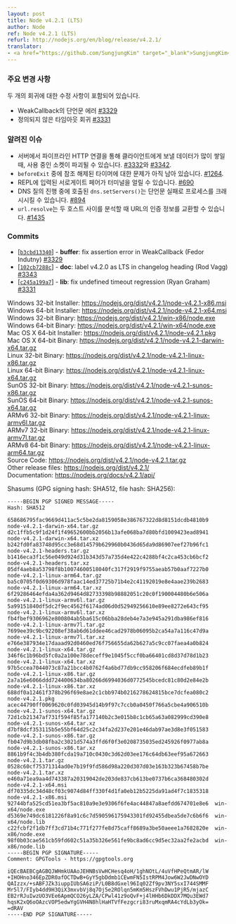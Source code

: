 ```yaml
---
layout: post
title: Node v4.2.1 (LTS)
author: Node
ref: Node v4.2.1 (LTS)
refurl: http://nodejs.org/en/blog/release/v4.2.1/
translator:
- <a href="https://github.com/SungjungKim" target="_blank">SungjungKim</a>
---
```


<!--
### Notable changes

 Includes fixes for two regressions
  - Assertion error in WeakCallback - see [#3329](https://github.com/nodejs/node/pull/3329)
  - Undefined timeout regression - see [#3331](https://github.com/nodejs/node/pull/3331)
-->

### 주요 변경 사항

 두 개의 회귀에 대한 수정 사항이 포함되어 있습니다.
  - WeakCallback의 단언문 에러 [#3329](https://github.com/nodejs/node/pull/3329)
  - 정의되지 않은 타임아웃 회귀 [#3331](https://github.com/nodejs/node/pull/3331)

<!--
### Known issues

* When a server queues a large amount of data to send to a client over a pipelined HTTP connection, the underlying socket may be destroyed. See [#3332](https://github.com/nodejs/node/issues/3332) and [#3342](https://github.com/nodejs/node/pull/3342).
* Some problems with unreferenced timers running during `beforeExit` are still to be resolved. See [#1264](https://github.com/nodejs/node/issues/1264).
* Surrogate pair in REPL can freeze terminal. [#690](https://github.com/nodejs/node/issues/690)
* Calling `dns.setServers()` while a DNS query is in progress can cause the process to crash on a failed assertion. [#894](https://github.com/nodejs/node/issues/894)
* `url.resolve` may transfer the auth portion of the url when resolving between two full hosts, see [#1435](https://github.com/nodejs/node/issues/1435).

-->
### 알려진 이슈

* 서버에서 파이프라인 HTTP 연결을 통해 클라이언트에게 보낼 데이터가 많이 쌓일 때, 사용 중인 소켓이 파괴될 수 있습니다. [#3332](https://github.com/nodejs/node/issues/3332)와 [#3342](https://github.com/nodejs/node/pull/3342).
* `beforeExit` 중에 참조 해제된 타이머에 대한 문제가 아직 남아 있습니다. [#1264](https://github.com/nodejs/node/issues/1264).
* REPL에 입력된 서로게이트 페어가 터미널을 얼릴 수 있습니다. [#690](https://github.com/nodejs/node/issues/690)
* DNS 질의 진행 중에 호출된 `dns.setServers()`는 단언문 실패로 프로세스를 크래시시킬 수 있습니다. [#894](https://github.com/nodejs/node/issues/894)
* `url.resolve`는 두 호스트 사이를 분석할 때 URL의 인증 정보를 교환할 수 있습니다. [#1435](https://github.com/nodejs/node/issues/1435)

### Commits

* [[`b3cbd13340`](https://github.com/nodejs/node/commit/b3cbd13340)] - **buffer**: fix assertion error in WeakCallback (Fedor Indutny) [#3329](https://github.com/nodejs/node/pull/3329)
* [[`102cb7288c`](https://github.com/nodejs/node/commit/102cb7288c)] - **doc**: label v4.2.0 as LTS in changelog heading (Rod Vagg) [#3343](https://github.com/nodejs/node/pull/3343)
* [[`c245a199a7`](https://github.com/nodejs/node/commit/c245a199a7)] - **lib**: fix undefined timeout regression (Ryan Graham) [#3331](https://github.com/nodejs/node/pull/3331)



Windows 32-bit Installer: https://nodejs.org/dist/v4.2.1/node-v4.2.1-x86.msi<br>
Windows 64-bit Installer: https://nodejs.org/dist/v4.2.1/node-v4.2.1-x64.msi<br>
Windows 32-bit Binary: https://nodejs.org/dist/v4.2.1/win-x86/node.exe<br>
Windows 64-bit Binary: https://nodejs.org/dist/v4.2.1/win-x64/node.exe<br>
Mac OS X 64-bit Installer: https://nodejs.org/dist/v4.2.1/node-v4.2.1.pkg<br>
Mac OS X 64-bit Binary: https://nodejs.org/dist/v4.2.1/node-v4.2.1-darwin-x64.tar.gz<br>
Linux 32-bit Binary: https://nodejs.org/dist/v4.2.1/node-v4.2.1-linux-x86.tar.gz<br>
Linux 64-bit Binary: https://nodejs.org/dist/v4.2.1/node-v4.2.1-linux-x64.tar.gz<br>
SunOS 32-bit Binary: https://nodejs.org/dist/v4.2.1/node-v4.2.1-sunos-x86.tar.gz<br>
SunOS 64-bit Binary: https://nodejs.org/dist/v4.2.1/node-v4.2.1-sunos-x64.tar.gz<br>
ARMv6 32-bit Binary: https://nodejs.org/dist/v4.2.1/node-v4.2.1-linux-armv6l.tar.gz<br>
ARMv7 32-bit Binary: https://nodejs.org/dist/v4.2.1/node-v4.2.1-linux-armv7l.tar.gz<br>
ARMv8 64-bit Binary: https://nodejs.org/dist/v4.2.1/node-v4.2.1-linux-arm64.tar.gz<br>
Source Code: https://nodejs.org/dist/v4.2.1/node-v4.2.1.tar.gz<br>
Other release files: https://nodejs.org/dist/v4.2.1/<br>
Documentation: https://nodejs.org/docs/v4.2.1/api/

Shasums (GPG signing hash: SHA512, file hash: SHA256):

```
-----BEGIN PGP SIGNED MESSAGE-----
Hash: SHA512

658686795fac9669d411ac5c5be2da8159058e386767322d8d8151dcdb4810b9  node-v4.2.1-darwin-x64.tar.gz
d2c1ffb5c9f1d24f1f49652600bb2056b13afe068ba7d80bfd1009423ead8941  node-v4.2.1-darwin-x64.tar.xz
b242fd0fa83748d95cc3e68d14579b629960b0436d65da9d86907eef27b96fc1  node-v4.2.1-headers.tar.gz
b1416eca3f1c56e049d924d31b343d57a735d4e422c4288bf4c2ca453cb6bcf2  node-v4.2.1-headers.tar.xz
05df4aeb8a53798f8b10074600518040fc317f2919f9755aeab57b0aaf7227b0  node-v4.2.1-linux-arm64.tar.gz
ba5c0705f0d69306d978faac14ed37725b71b4e2c41192019e8e4aae239b2683  node-v4.2.1-linux-arm64.tar.xz
6f29286464efda4a362d9464d82733398b98882051c20c0f190004480b6e506a  node-v4.2.1-linux-armv6l.tar.gz
5a99151840df5dc2f9ec4562f6174ad06d0d52949256610e89ee8272e643cf95  node-v4.2.1-linux-armv6l.tar.xz
fb4fbef9306962e800804ab5ba615c06bba28deb4e7a3e945a291dba986ef816  node-v4.2.1-linux-armv7l.tar.gz
7699ee39c9bc92208ef38ab6d61ddee46cad2978b06095b2ca54a7a116c47d9a  node-v4.2.1-linux-armv7l.tar.xz
e766e387934e17daaad92d0460ed76f756655da62b627a5c9cc07faea4a0b824  node-v4.2.1-linux-x64.tar.gz
346f6c1b96bd5fc0a2a100e78deceff9e1045f5ccf0ba66401cd8d37d78d1b23  node-v4.2.1-linux-x64.tar.xz
97b5ccea7044073c87a21bcc4b0762f4a6bd77db9cc958206f684ecdfeb89b1f  node-v4.2.1-linux-x86.tar.gz
2a7a16e6066ddd724400634ba80266d6994036d0772545bcedc81c80d2e84e2b  node-v4.2.1-linux-x86.tar.xz
688df0a12461f378b296f69e8ae2c1cbb974b0216278624815bce7dcfea080c2  node-v4.2.1.pkg
acec44790ff0069620c0fd03945d14b9f97c7ccb0a0450f766a5cbe4a906510b  node-v4.2.1-sunos-x64.tar.gz
72d1cb21347af731f594f85fa177140b2c3e015b8c1cb65a63a082999cd390e8  node-v4.2.1-sunos-x64.tar.xz
d7bf8dcf353115b5e55bf64d25c2c34fa2d237e201e46dab97ae3d8e3f051583  node-v4.2.1-sunos-x86.tar.gz
fb047d9b3db08fba2c3021d574a3ffd6f0f3e0208735035ed245926f0977ab8a  node-v4.2.1-sunos-x86.tar.xz
8861b9f4c3b4db380fcda19a710c0430c3d62d03ee176c64db63eef95a672663  node-v4.2.1.tar.gz
0528c60cf75371314ad0e7b19f9fd586d98a220d307d03e163b323b67458b7be  node-v4.2.1.tar.xz
e460a71ea9aa4d743387a20319042de203de837cb613be0737b6ca368480302d  node-v4.2.1-x64.msi
df70335dc34d48cf03c9074d84ff330f4d1fa0eb12b5225da91ad4f7c1835318  node-v4.2.1-x86.msi
92744bfa525cd51ea3bf5ac810a9e3e9306f6fe4ac44847a8aefdd674701e8e6  win-x64/node.exe
d5369e749dc6181226f8a91c6c7d590596175943301fd92455dbea5de7c6b6f6  win-x64/node.lib
c22fcbf2f1db7ff3cd71b4c771f277fe8d75caff8689a3be50aeee1a7682820e  win-x86/node.exe
98f0b03cae561cb59fd602c51a35b326e561fe9bc8ad6cc9d5ec32aa2fe2acbd  win-x86/node.lib
-----BEGIN PGP SIGNATURE-----
Comment: GPGTools - https://gpgtools.org

iQEcBAEBCgAGBQJWHmkUAAoJEHNBsVwHCHesq4oH/1ghNOtL/4uVfHPeQtmAR/lW
+IHOHno346EpZDR0afOCTDwB+GyY5gbDdmb1CEwmFN5IstRPM4Jow6W2JwDNwOYD
QAIzzx/+sABFJZk3iuppIUbSA6ziP/L0B8dGxel96Iq02Zf9pv3NY5sxI744SMMF
Mr5l7/FIyb4dd9H3QiX3mxvbVj8q7Oj5e2ROlqn5mKm5HszFVhDwu1PjR5/mjazC
EB2rRJuIwzUO3VEe6ApmQCO26yLZA/CPwl41z9oQvF+j4lHHb6DkDDX7MQu3EWd7
hqsK2xQ6oOAzcVOP5edwYgGVH4N8hlHaHTVfFezgcri83ruMxqmRA4cYdLb3yOk=
=dRAV
-----END PGP SIGNATURE-----

```


